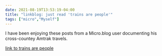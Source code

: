```yaml
---
date: 2021-08-19T13:53:19-04:00
title: "linkblog: just read 'trains are people'"
tags: ["micro","Myself"]
---
```

I have been enjoying these posts from a Micro.blog user documenting his cross-countey Amtrak travels.
 
[link to trains are people](https://mpmilestogo.micro.blog/2021/08/19/trains-are-people.html)
